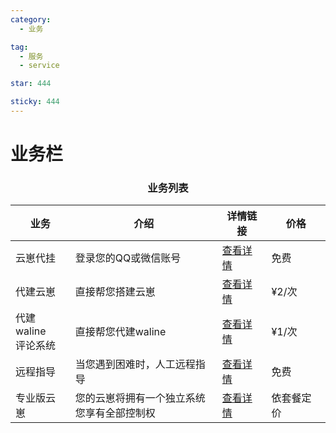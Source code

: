 ```yaml
---
category:
  - 业务

tag:
  - 服务
  - service

star: 444

sticky: 444
---
```

# 业务栏

<div align="center">

### 业务列表

| 业务                      | 介绍                                             | 详情链接                       | 价格    |
| ------------------------- | ------------------------------------------------ | ------------------------------ | ------- |
| 云崽代挂                  | 登录您的QQ或微信账号                             | [查看详情](https://botdocs.escateam.icu) | 免费    |
| 代建云崽                  | 直接帮您搭建云崽                                 | [查看详情](/service/yunzai-biuld) | ¥2/次 |
| 代建waline<br /> 评论系统 | 直接帮您代建waline                               | [查看详情](/service/waline)       | ¥1/次 |
| 远程指导                  | 当您遇到困难时，人工远程指导 | [查看详情](/service/teach)        | 免费  |
| 专业版云崽                | 您的云崽将拥有一个独立系统<br />您享有全部控制权 | [查看详情](/service/server)           | 依套餐定价    |

</div>

<Share colorful />